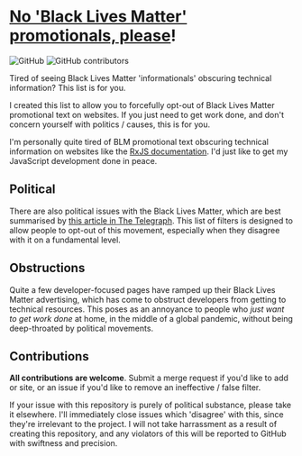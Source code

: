 # [No 'Black Lives Matter' promotionals, please](https://www.reddit.com/r/uBlockOrigin/comments/hgeqi9/anyone_considering_creating_a_blm_blocklist/)!

![GitHub](https://img.shields.io/github/license/resynth1943/no-blm-promos?style=plastic)
![GitHub contributors](https://img.shields.io/github/contributors-anon/resynth1943/no-blm-promos?style=plastic)

Tired of seeing Black Lives Matter 'informationals' obscuring technical information? This list is for you. 
 
I created this list to allow you to forcefully opt-out of Black Lives Matter promotional text on websites. If you just need to get work done, and don't concern yourself with politics / causes, this is for you.

I'm personally quite tired of BLM promotional text obscuring technical information on websites like the [RxJS documentation](https://rxjs.io). I'd just like to get my JavaScript development done in peace.

## Political

There are also political issues with the Black Lives Matter, which are best summarised by [this article in The Telegraph](https://www.telegraph.co.uk/news/2020/06/28/does-black-lives-matter-care-black-lives-white-people-threatening/). This list of filters is designed to allow people to opt-out of this movement, especially when they disagree with it on a fundamental level.

## Obstructions

Quite a few developer-focused pages have ramped up their Black Lives Matter advertising, which has come to obstruct developers from getting to technical resources. This poses as an annoyance to people who *just want to get work done* at home, in the middle of a global pandemic, without being deep-throated by political movements.

## Contributions

**All contributions are welcome**. Submit a merge request if you'd like to add or site, or an issue if you'd like to remove an ineffective / false filter.

If your issue with this repository is purely of political substance, please take it elsewhere. I'll immediately close issues which 'disagree' with this, since they're irrelevant to the project. I will not take harrassment as a result of creating this repository, and any violators of this will be reported to GitHub with swiftness and precision.
